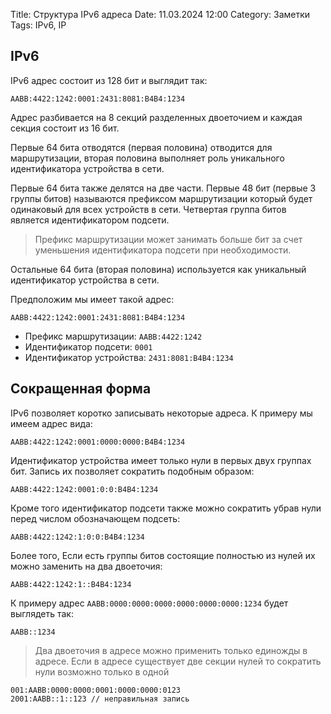 Title: Структура IPv6 адреса
Date: 11.03.2024 12:00
Category: Заметки
Tags: IPv6, IP

## IPv6

IPv6 адрес состоит из 128 бит и выглядит так:
```text
AABB:4422:1242:0001:2431:8081:B4B4:1234
```

Адрес разбивается на 8 секций разделенных двоеточием и каждая секция состоит из 16 бит.

Первые 64 бита отводятся (первая половина) отводится для маршрутизации, вторая половина выполняет роль уникального идентификатора устройства в сети.

Первые 64 бита также делятся на две части. Первые 48 бит (первые 3 группы битов) называются префиксом маршрутизации который будет одинаковый для всех устройств в сети. Четвертая группа битов является идентификатором подсети.

> Префикс маршрутизации может занимать больше бит за счет уменьшения идентификатора подсети при необходимости.

Остальные 64 бита (вторая половина) используется как уникальный идентификатор устройства в сети.

Предположим мы имеет такой адрес:

```text
AABB:4422:1242:0001:2431:8081:B4B4:1234
```
- Префикс маршрутизации: `AABB:4422:1242`
- Идентификатор подсети: `0001`
- Идентификатор устройства: `2431:8081:B4B4:1234`

## Сокращенная форма

IPv6 позволяет коротко записывать некоторые адреса. К примеру мы имеем адрес вида:
```text
AABB:4422:1242:0001:0000:0000:B4B4:1234
```

Идентификатор устройства имеет только нули в первых двух группах бит. Запись их позволяет сократить подобным образом:

```text
AABB:4422:1242:0001:0:0:B4B4:1234
```

Кроме того идентификатор подсети также можно сократить убрав нули перед числом обозначающем подсеть:

```text
AABB:4422:1242:1:0:0:B4B4:1234
```

Более того, Если есть группы битов состоящие полностью из нулей их можно заменить на два двоеточия:

```text
AABB:4422:1242:1::B4B4:1234
```

К примеру адрес `AABB:0000:0000:0000:0000:0000:0000:1234` будет выглядеть так:

```text
AABB::1234
```

> Два двоеточия в адресе можно применить только единожды в адресе. Если в адресе существует две секции нулей то сократить нули возможно только в одной

```text
001:AABB:0000:0000:0001:0000:0000:0123
2001:AABB::1::123 // неправильная запись
```
